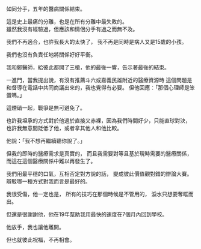 如同分手，五年的醫病關係結束。

這是史上最痛的分離，也是在所有分離中最失敗的。  
雖然我沒有經驗過，但應該和情侶分手有過之而無不及。

我們不再適合，也許我長大的太快了，
我不再是同時是病人又是15歲的小孩。

我們也沒有負責任地將關係好好平衡。

我和鄭醫師，給彼此都開了三槍，他的最後一響，告示著最後的結束。

一進門，當我提出說，有沒有推薦斗六或嘉義民雄附近的醫療資源時
這個問題是和督導在電話中共同商議出來的，我也覺得有必要。
但他回應：「那個心理師是笨蛋嗎。」

這煙硝一起，戰爭是無可避免了。

也許我坦承的方式對於他過於直接又赤裸，因為我們時間好少，只能直球對決，
也許我無意間貶低了他，或者拿其他人和他比較。

他說：「我不想再繼續聽你說了。」

但我的即時的醫療需求是真實的，
而且我需要對等且基於現時需要的醫療關係，
而這在這個醫療關係中難以再發生了。

我們用最平穩的口氣，互相否定對方說的話，
變成彼此價值觀對錯的辯論大賽。
辯駁哪一種方式對我而言是最好的。

我很受傷，他一定也是，
所有的技巧在那個時候是不管用的，
淚水只想要奪眶而出。

但還是很謝謝他，他在19年幫助我用最快的速度在7個月內回到學校。

他放手，我也讓他離開。

但也就彼此祝福，不再相會。
